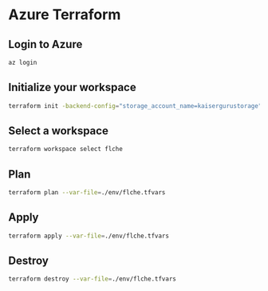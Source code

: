 # Azure Terraform

## Login to Azure

```BASH
az login
```

## Initialize your workspace

```BASH
terraform init -backend-config="storage_account_name=kaisergurustorage" -backend-config="container_name=tfstate" -backend-config="access_key=**********" -backend-config="key=flche.aks.tfstate"
```
## Select a workspace

```BASH
terraform workspace select flche
```

## Plan

```BASH
terraform plan --var-file=./env/flche.tfvars
```

## Apply

```BASH
terraform apply --var-file=./env/flche.tfvars
```

## Destroy

```BASH
terraform destroy --var-file=./env/flche.tfvars
```
